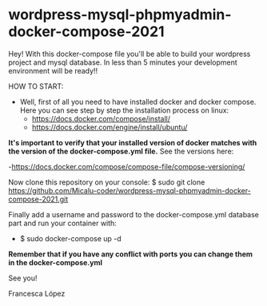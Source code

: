 # wordpress-mysql-phpmyadmin-docker-compose-2021
Hey! With this docker-compose file you'll be able to build your wordpress project and mysql database. In less than 5 minutes your development environment will be ready!!

HOW TO START:

- Well, first of all you need to have installed docker and docker compose.
Here you can see step by step the installation process on linux:
  - https://docs.docker.com/compose/install/
  - https://docs.docker.com/engine/install/ubuntu/
 
**It's important to verify that your installed version of docker matches with the version of the docker-compose.yml file.**
See the versions here: 

  -https://docs.docker.com/compose/compose-file/compose-versioning/
  

Now clone this repository on your console:
  $ sudo git clone https://github.com/Micalu-coder/wordpress-mysql-phpmyadmin-docker-compose-2021.git
  
Finally add a username and password to the docker-compose.yml database part and run your container with: 
  - $ sudo docker-compose up -d

**Remember that if you have any conflict with ports you can change them in the docker-compose.yml**

See you! 

Francesca López
